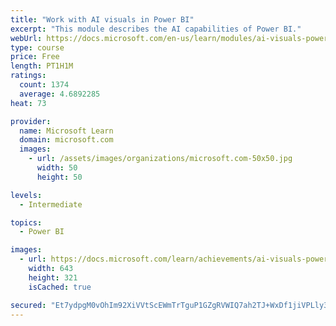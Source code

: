 ```yaml
---
title: "Work with AI visuals in Power BI"
excerpt: "This module describes the AI capabilities of Power BI."
webUrl: https://docs.microsoft.com/en-us/learn/modules/ai-visuals-power-bi/
type: course
price: Free
length: PT1H1M
ratings:
  count: 1374
  average: 4.6892285
heat: 73

provider:
  name: Microsoft Learn
  domain: microsoft.com
  images:
    - url: /assets/images/organizations/microsoft.com-50x50.jpg
      width: 50
      height: 50

levels:
  - Intermediate

topics:
  - Power BI

images:
  - url: https://docs.microsoft.com/learn/achievements/ai-visuals-power-bi-social.png
    width: 643
    height: 321
    isCached: true

secured: "Et7ydpgM0vOhIm92XiVVtScEWmTrTguP1GZgRVWIQ7ah2TJ+WxDf1jiVPLly3OAeaDQmiFM5nu1FD2qEyyjgWhETfVcsXOnHNmRY8r43u9Uf+H+ZNIwVPAxmO2unk5HTLPOxhNuByhL6TeOcrWHIhwvypiz4lv4aMQPV7+itujA0Byc1SMZIsMeqGECyXXkJ9SX41ifRgYkjEiBX7VnZtKKVH4QxhexzMsGp8zBeuwsgHjpHaVpEOJNltyGh/qO64lK6mTmMn2J5wB+TwTOUoJbhsHE1cgMptwuViUO4XEgILtGZnGF3LkcBLElHUA1qVKnAdl5Yef2OOQIiDShdBzDqglnDbhF88leG2KcQ9sFM8zKQ4kLnQ4CgQ5p1NhzUjFWGn/Xu9aBE/CPLD++hnriblJSKT1+9haPbtKwhJqk=;MurwEvuNUH8N6e5swPkGng=="
---
```


